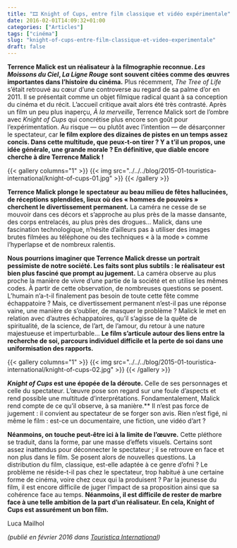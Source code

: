 ```yaml
---
title: "🎞️ Knight of Cups, entre film classique et vidéo expérimentale"
date: 2016-02-01T14:09:32+01:00
categories: ["Articles"]
tags: ["cinéma"]
slug: "knight-of-cups-entre-film-classique-et-video-experimentale"
draft: false
---
```


**Terrence Malick est un réalisateur à la filmographie reconnue. *Les Moissons du Ciel*, *La Ligne Rouge* sont souvent citées comme des œuvres importantes dans l’histoire du cinéma.** Plus récemment, *The Tree of Life* s’était retrouvé au cœur d’une controverse au regard de sa palme d’or en 2011. Il se présentait comme un objet filmique radical quant à sa conception du cinéma et du récit. L’accueil critique avait alors été très contrasté. Après un film un peu plus inaperçu, *À la merveille*, Terrence Malick sort de l’ombre avec *Knight of Cups* qui concrétise plus encore son goût pour l’expérimentation. Au risque — ou plutôt avec l’intention — de désarçonner le spectateur, car **le film explore des dizaines de pistes en un temps assez concis. Dans cette multitude, que peux-t-on tirer ? Y a t’il un propos, une idée générale, une grande morale ? En définitive, que diable encore cherche à dire Terrence Malick !**

{{< gallery columns="1" >}}
  {{< img src="../../../blog/2015-01-touristica-international/knight-of-cups-01.jpg" >}}
{{< /gallery >}}

**Terrence Malick plonge le spectateur au beau milieu de fêtes hallucinées, de réceptions splendides, lieux où des « hommes de pouvoirs » cherchent le divertissement permanent.** La caméra ne cesse de se mouvoir dans ces décors et s’approche au plus près de la masse dansante, des corps entrelacés, au plus près des drogues… Malick, dans une fascination technologique, n’hésite d’ailleurs pas à utiliser des images brutes filmées au téléphone ou des techniques « à la mode » comme l’hyperlapse et de nombreux ralentis.

**Nous pourrions imaginer que Terrence Malick dresse un portrait pessimiste de notre société. Les faits sont plus subtils : le réalisateur est bien plus fasciné que prompt au jugement.** La caméra observe au plus proche la manière de vivre d’une partie de la société et en utilise les mêmes codes. À partir de cette observation, de nombreuses questions se posent. L’humain n’a-t-il finalement pas besoin de toute cette fête comme échappatoire ? Mais, ce divertissement permanent n’est-il pas une réponse vaine, une manière de s’oublier, de masquer le problème ? Malick le met en relation avec d’autres échappatoires, qu’il s’agisse de la quête de spiritualité, de la science, de l’art, de l’amour, du retour à une nature majestueuse et imperturbable… **Le film s’articule autour des liens entre la recherche de soi, parcours individuel difficile et la perte de soi dans une uniformisation des rapports.**

{{< gallery columns="1" >}}
  {{< img src="../../../blog/2015-01-touristica-international/knight-of-cups-02.jpg" >}}
{{< /gallery >}}

***Knight of Cups* est une épopée de la déroute.** Celle de ses personnages et celle du spectateur. L’œuvre pose son regard sur une foule d’aspects et rend possible une multitude d’interprétations. Fondamentalement, Malick rend compte de ce qu’il observe, à sa manière.** Il n’est pas force de jugement : il convient au spectateur de se forger son avis. Rien n’est figé, ni même le film : est-ce un documentaire, une fiction, une vidéo d’art ?

**Néanmoins, on touche peut-être ici à la limite de l’œuvre.** Cette pléthore se traduit, dans la forme, par une masse d’effets visuels. Certains sont assez inattendus pour déconnecter le spectateur ; il se retrouve en face et non plus dans le film. Se posent alors de nouvelles questions. La distribution du film, classique, est-elle adaptée à ce genre d’ofni ? Le problème ne réside-t-il pas chez le spectateur, trop habitué à une certaine forme de cinéma, voire chez ceux qui la produisent ? Par la jeunesse du film, il est encore difficile de juger l’impact de sa proposition ainsi que sa cohérence face au temps. **Néanmoins, il est difficile de rester de marbre face à une telle ambition de la part d’un réalisateur. En cela, Knight of Cups est assurément un bon film.**

Luca Mailhol

*(publié en février 2016 dans [Touristica International](https://fr.calameo.com/read/0007226916f67cb5949ac))*
